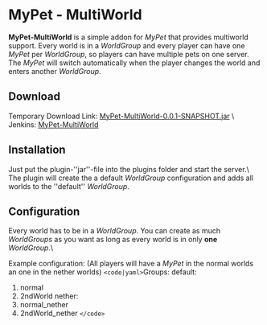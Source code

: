 # MyPet - MultiWorld

**MyPet-MultiWorld** is a simple addon for *MyPet* that provides multiworld support.
Every world is in a *WorldGroup* and every player can have one *MyPet* per *WorldGroup*, so players can have multiple pets on one server.
The *MyPet* will switch automatically when the player changes the world and enters another *WorldGroup*.

## Download

Temporary Download Link: [MyPet-MultiWorld-0.0.1-SNAPSHOT.jar](http://build.keyle.de/job/MyPet-MultiWorld/lastSuccessfulBuild/artifact/target/MyPet-MultiWorld-0.0.1-SNAPSHOT.jar) \\
Jenkins: [MyPet-MultiWorld](http://build.keyle.de/job/MyPet-MultiWorld/)

## Installation

Just put the  plugin-''jar''-file into the plugins folder and start the server.\\
The plugin will create the a default *WorldGroup* configuration and adds all worlds to the ''default'' *WorldGroup*.

## Configuration

Every world has to be in a *WorldGroup*. You can create as much *WorldGroups* as you want as long as every world is in only **one** *WorldGroup*.\\

Example configuration: (All players will have a *MyPet* in the normal worlds an one in the nether worlds)
`<code|yaml>`Groups:
    default:
 1.  normal
 2.  2ndWorld
    nether:
 3.  normal_nether
 4.  2ndWorld_nether
`</code>`
